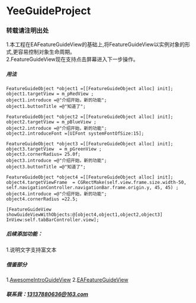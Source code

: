 # YeeGuideProject
### 转载请注明出处

1.本工程在EAFeatureGuideView的基础上,将FeatureGuideView以实例对象的形式,更容易控制对象生命周期。<br>
2.FeatureGuideView现在支持点击屏幕进入下一步操作。

##### 用法
```
FeatureGuideObject *object1 =[[FeatureGuideObject alloc] init];
object1.targetView = m_pRedView ;
object1.introduce =@"介绍开始，新的功能";
object1.buttonTitle =@"知道了";

FeatureGuideObject *object2 =[[FeatureGuideObject alloc] init];
object2.targetView = m_pBlueView ;
object2.introduce =@"介绍开始，新的功能";
object2.introduceFont =[UIFont systemFontOfSize:15];

FeatureGuideObject *object3 =[[FeatureGuideObject alloc] init];
object3.targetView  = m_pGreenView ;
object3.cornerRadius= 25.0f;
object3.introduce =@"介绍开始，新的功能";
object3.buttonTitle =@"知道了";

FeatureGuideObject *object4 =[[FeatureGuideObject alloc] init];
object4.targetViewFrame  = CGRectMake(self.view.frame.size.width-50, self.navigationController.navigationBar.frame.origin.y, 45, 45) ;
object4.introduce =@"介绍开始，新的功能";
object4.cornerRadius =22.5;

[FeatureGuideView showGuideViewWithObjects:@[object4,object1,object2,object3] InView:self.tabBarController.view];
```
##### 后续添加功能：
1.说明文字支持富文本

##### 借鉴部分
1.[AwesomeIntroGuideView](https://github.com/Bupterambition/AwesomeIntroGuideView)
2.[EAFeatureGuideView](https://github.com/Easence/EAFeatureGuideView)
##### 联系我：13137880636@163.com
